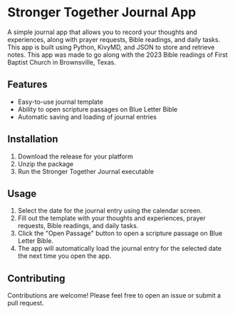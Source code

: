 # Stronger Together Journal App

A simple journal app that allows you to record your thoughts and experiences, along with prayer requests, Bible readings, and daily tasks. This app is built using Python, KivyMD, and JSON to store and retrieve notes. This app was made to go along with the 2023 Bible readings of First Baptist Church in Brownsville, Texas. 

## Features

- Easy-to-use journal template
- Ability to open scripture passages on Blue Letter Bible
- Automatic saving and loading of journal entries

## Installation

1. Download the release for your platform
2. Unzip the package
3. Run the Stronger Together Journal executable

## Usage

1. Select the date for the journal entry using the calendar screen.
2. Fill out the template with your thoughts and experiences, prayer requests, Bible readings, and daily tasks.
3. Click the "Open Passage" button to open a scripture passage on Blue Letter Bible.
4. The app will automatically load the journal entry for the selected date the next time you open the app.

## Contributing

Contributions are welcome! Please feel free to open an issue or submit a pull request.
